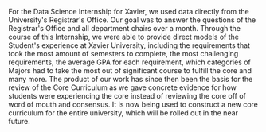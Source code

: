 For the Data Science Internship for Xavier, we used data directly from the University's Registrar's Office. Our goal was to answer the questions of the Registrar's Office and all department chairs over a month. Through the course of this Internship, we were able to provide direct models of the Student's experience at Xavier University, including the requirements that took the most amount of semesters to complete, the most challenging requirements, the average GPA for each requirement, which categories of Majors had to take the most out of significant course to fulfill the core and many more. The product of our work has since then been the basis for the review of the Core Curriculum as we gave concrete evidence for how students were experiencing the core instead of reviewing the core off of word of mouth and consensus. It is now being used to construct a new core curriculum for the entire university, which will be rolled out in the near future. 

